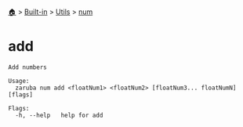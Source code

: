 <!--startTocHeader-->
[🏠](../../../README.md) > [Built-in](../../README.md) > [Utils](../README.md) > [num](README.md)
# add
<!--endTocHeader-->

```
Add numbers

Usage:
  zaruba num add <floatNum1> <floatNum2> [floatNum3... floatNumN] [flags]

Flags:
  -h, --help   help for add

```

<!--startTocSubtopic-->

<!--endTocSubtopic-->